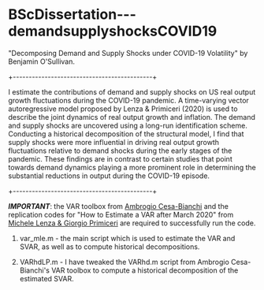 # BScDissertation---demandsupplyshocksCOVID19
"Decomposing Demand and Supply Shocks under COVID-19 Volatility" by Benjamin O'Sullivan. 

+--------------------------------------------+

I estimate the contributions of demand and supply shocks on US
real output growth fluctuations during the COVID-19 pandemic. A time-varying
vector autoregressive model proposed by Lenza & Primiceri (2020) is used to
describe the joint dynamics of real output growth and inflation. The demand and
supply shocks are uncovered using a long-run identification scheme. Conducting
a historical decomposition of the structural model, I find that supply shocks were
more influential in driving real output growth fluctuations relative to demand
shocks during the early stages of the pandemic. These findings are in contrast to
certain studies that point towards demand dynamics playing a more prominent
role in determining the substantial reductions in output during the COVID-19
episode.

+--------------------------------------------+

***IMPORTANT***: the VAR toolbox from [Ambrogio Cesa-Bianchi](https://github.com/ambropo/VAR-Toolbox) and the replication codes for "How to Estimate a VAR after March 2020" from [Michele Lenza & Giorgio Primiceri](https://faculty.wcas.northwestern.edu/gep575/research.html) are required to successfully run the code. 

1. var_mle.m - the main script which is used to estimate the VAR and SVAR, as well as to compute historical decompositions. 

2. VARhdLP.m - I have tweaked the VARhd.m script from Ambrogio Cesa-Bianchi's VAR toolbox to compute a historical decomposition of the estimated SVAR. 
